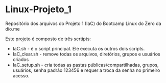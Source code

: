 # Linux-Projeto_1
Repositório dos arquivos do Projeto 1 (IaC) do Bootcamp Linux do Zero da dio.me

Este projeto é composto de três scrtipts:
 - IaC.sh - é o script principal. Ele executa os outros dois scripts.
 - IaC_clear.sh - remove todas os arquivos, diretórios, grupos e usuários criados
 - IaC_setup.sh - cria todas as pastas públicas/compartilhadas, grupos, usuários, senha padrão 123456 e requer a troca da senha no primeiro acesso.
